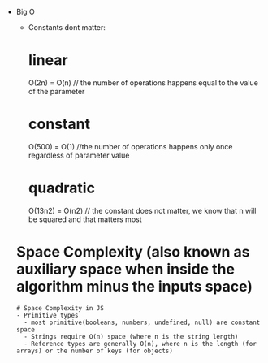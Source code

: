 -   Big O
    -   Constants dont matter:
        # linear
        O(2n) = O(n) // the number of operations happens equal to the value of the parameter
        # constant
        O(500) = O(1) //the number of operations happens only once regardless of parameter value
        # quadratic
        O(13n2) = O(n2) // the constant does not matter, we know that n will be squared and that matters most


      # Space Complexity (also known as auxiliary space when inside the algorithm minus the inputs space)

        # Space Complexity in JS
        - Primitive types
          - most primitive(booleans, numbers, undefined, null) are constant space
          - Strings require O(n) space (where n is the string length)
          - Reference types are generally O(n), where n is the length (for arrays) or the number of keys (for objects)
